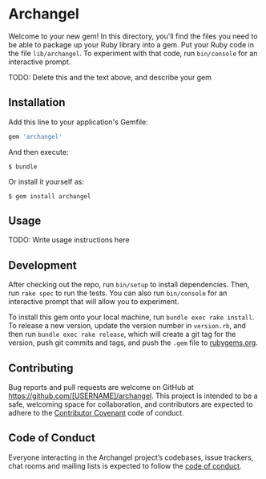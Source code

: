 # Archangel

Welcome to your new gem! In this directory, you'll find the files you need to be able to package up your Ruby library into a gem. Put your Ruby code in the file `lib/archangel`. To experiment with that code, run `bin/console` for an interactive prompt.

TODO: Delete this and the text above, and describe your gem

## Installation

Add this line to your application's Gemfile:

```ruby
gem 'archangel'
```

And then execute:

    $ bundle

Or install it yourself as:

    $ gem install archangel

## Usage

TODO: Write usage instructions here

## Development

After checking out the repo, run `bin/setup` to install dependencies. Then, run `rake spec` to run the tests. You can also run `bin/console` for an interactive prompt that will allow you to experiment.

To install this gem onto your local machine, run `bundle exec rake install`. To release a new version, update the version number in `version.rb`, and then run `bundle exec rake release`, which will create a git tag for the version, push git commits and tags, and push the `.gem` file to [rubygems.org](https://rubygems.org).

## Contributing

Bug reports and pull requests are welcome on GitHub at https://github.com/[USERNAME]/archangel. This project is intended to be a safe, welcoming space for collaboration, and contributors are expected to adhere to the [Contributor Covenant](http://contributor-covenant.org) code of conduct.

## Code of Conduct

Everyone interacting in the Archangel project’s codebases, issue trackers, chat rooms and mailing lists is expected to follow the [code of conduct](https://github.com/[USERNAME]/archangel/blob/master/CODE_OF_CONDUCT.md).
